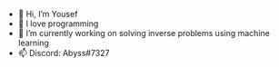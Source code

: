 - 👋 Hi, I’m Yousef
- 👀 I love programming
- 🌱 I’m currently working on solving inverse problems using machine learning
- 📫 Discord: Abyss#7327

<!---
YousefAbyss/YousefAbyss is a ✨ special ✨ repository because its `README.md` (this file) appears on your GitHub profile.
You can click the Preview link to take a look at your changes.
--->
